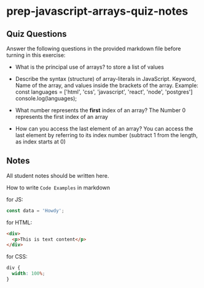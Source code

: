 # prep-javascript-arrays-quiz-notes

## Quiz Questions

Answer the following questions in the provided markdown file before turning in this exercise:

- What is the principal use of arrays?
to store a list of values
- Describe the syntax (structure) of array-literals in JavaScript.
Keyword, Name of the array, and values inside the brackets of the array. Example:
const languages = ['html', 'css', 'javascript', 'react', 'node', 'postgres']
console.log(languages);

- What number represents the **first** index of an array?
The Number 0 represents the first index of an array

- How can you access the last element of an array?
You can access the last element by referring to its index number (subtract 1 from the length, as index starts at 0)
## Notes

All student notes should be written here.

How to write `Code Examples` in markdown

for JS:

```javascript
const data = 'Howdy';
```

for HTML:

```html
<div>
  <p>This is text content</p>
</div>
```

for CSS:

```css
div {
  width: 100%;
}
```
